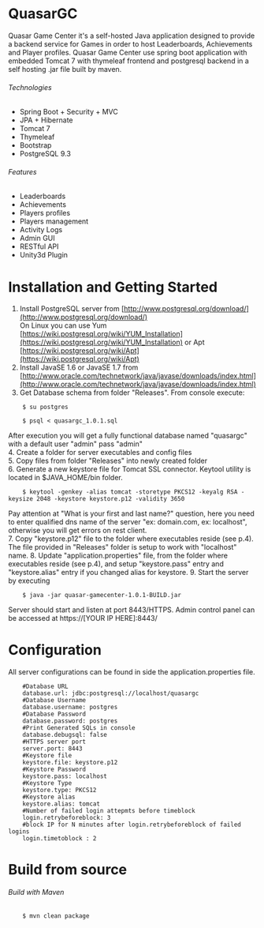 QuasarGC
========

Quasar Game Center it's a self-hosted Java application designed to provide a backend service for Games in order to host Leaderboards, Achievements and Player profiles. 
Quasar Game Center use spring boot application with embedded Tomcat 7 with thymeleaf frontend and postgresql backend in a self hosting .jar file built by maven.

###### Technologies
* Spring Boot + Security + MVC
* JPA + Hibernate
* Tomcat 7
* Thymeleaf
* Bootstrap
* PostgreSQL 9.3

###### Features
* Leaderboards
* Achievements
* Players profiles
* Players management
* Activity Logs
* Admin GUI  
* RESTful API
* Unity3d Plugin

Installation and Getting Started  
========  
1. Install PostgreSQL server from [http://www.postgresql.org/download/](http://www.postgresql.org/download/)  
On Linux you can use Yum [https://wiki.postgresql.org/wiki/YUM_Installation](https://wiki.postgresql.org/wiki/YUM_Installation) or Apt [https://wiki.postgresql.org/wiki/Apt](https://wiki.postgresql.org/wiki/Apt)  
2. Install JavaSE 1.6 or JavaSE 1.7 from [http://www.oracle.com/technetwork/java/javase/downloads/index.html](http://www.oracle.com/technetwork/java/javase/downloads/index.html)  
3. Get Database schema from folder "Releases". From console execute:  
```
	$ su postgres
```
```
	$ psql < quasargc_1.0.1.sql
```
After execution you will get a fully functional database named "quasargc" with a default user "admin" pass "admin"  
4. Create a folder for server executables and config files  
5. Copy files from folder "Releases" into newly created folder  
6. Generate a new keystore file for Tomcat SSL connector. Keytool utility is located in $JAVA_HOME/bin folder.
```
	$ keytool -genkey -alias tomcat -storetype PKCS12 -keyalg RSA -keysize 2048 -keystore keystore.p12 -validity 3650
```  
Pay attention at "What is your first and last name?" question, here you need to enter qualified dns name of the server "ex: domain.com, ex: localhost", otherwise you will get errors on rest client.  
7. Copy "keystore.p12" file to the folder where executables reside (see p.4). The file provided in "Releases" folder is setup to work with "localhost" name.
8. Update "application.properties" file, from the folder where executables reside (see p.4), and setup "keystore.pass" entry and "keystore.alias" entry if you changed alias for keystore.
9. Start the server by executing  
```
	$ java -jar quasar-gamecenter-1.0.1-BUILD.jar
```
Server should start and listen at port 8443/HTTPS. Admin control panel can be accessed at https://[YOUR IP HERE]:8443/  

Configuration  
======== 
All server configurations can be found in side the application.properties file.
```
	#Database URL
	database.url: jdbc:postgresql://localhost/quasargc
	#Database Username
	database.username: postgres
	#Database Password
	database.password: postgres
	#Print Generated SQLs in console
	database.debugsql: false
	#HTTPS server port
	server.port: 8443
	#Keystore file
	keystore.file: keystore.p12
	#Keystore Password
	keystore.pass: localhost
	#Keystore Type
	keystore.type: PKCS12
	#Keystore alias
	keystore.alias: tomcat
	#Number of failed login attepmts before timeblock
	login.retrybeforeblock: 3
	#block IP for N minutes after login.retrybeforeblock of failed logins 
	login.timetoblock : 2
```


Build from source 
========
###### Build with Maven

```
	$ mvn clean package
```
